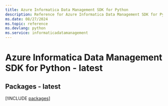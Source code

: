 ```yaml
---
title: Azure Informatica Data Management SDK for Python
description: Reference for Azure Informatica Data Management SDK for Python
ms.date: 08/27/2024
ms.topic: reference
ms.devlang: python
ms.service: informaticadatamanagement
---
```

# Azure Informatica Data Management SDK for Python - latest
## Packages - latest
[!INCLUDE [packages](informatica-data-management-index.md)]